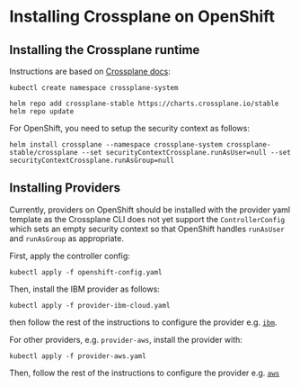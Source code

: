 # Installing Crossplane on OpenShift

## Installing the Crossplane runtime 

Instructions are based on [Crossplane docs](https://crossplane.io/docs/v1.1/getting-started/install-configure.html):

```shell
kubectl create namespace crossplane-system

helm repo add crossplane-stable https://charts.crossplane.io/stable
helm repo update
```

For OpenShift, you need to setup the security context as follows:

```shell
helm install crossplane --namespace crossplane-system crossplane-stable/crossplane --set securityContextCrossplane.runAsUser=null --set securityContextCrossplane.runAsGroup=null
```

## Installing Providers

Currently, providers on OpenShift should be installed with the provider yaml template as the Crossplane
CLI does not yet support the `ControllerConfig` which sets an empty security context so that OpenShift
handles `runAsUser` and `runAsGroup` as appropriate.

First, apply the controller config:

```shell
kubectl apply -f openshift-config.yaml
```

Then, install the IBM provider as follows:

```shell
kubectl apply -f provider-ibm-cloud.yaml
```

then follow the rest of the instructions to configure the provider e.g. [`ibm`](https://github.com/crossplane-contrib/provider-ibm-cloud#generate-ibm-cloud-api-key).

For other providers, e.g. `provider-aws`, install the provider with:

```shell
kubectl apply -f provider-aws.yaml
```

Then, follow the rest of the instructions to configure the provider e.g. [`aws`](https://crossplane.io/docs/v1.1/getting-started/install-configure.html#install-aws-provider)